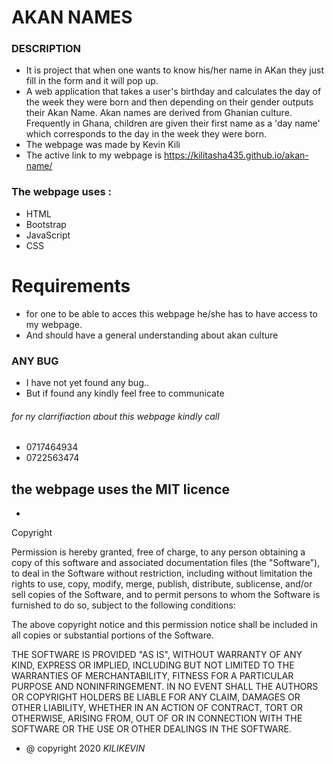 # AKAN NAMES

### DESCRIPTION

* It is project that when one wants to know his/her name in AKan they just fill in the form and it will pop up.
* A web application that takes a user's birthday and calculates the day of the week they were born and then depending on their gender outputs their Akan Name. Akan names are derived from Ghanian culture. Frequently in Ghana, children are given their first name as a 'day name' which corresponds to the day in the week they were born.
* The webpage was made by Kevin Kili
* The active link to my webpage is  https://kilitasha435.github.io/akan-name/

### The webpage uses :

* HTML
* Bootstrap
* JavaScript
* CSS

# Requirements

*  for one to be able to acces this webpage he/she has to have access to my webpage.
* And should have a general understanding about akan culture

### ANY BUG
* I have not yet found any bug..
* But if found any kindly feel free to communicate

###### for ny clarrifiaction about this webpage kindly call 
* 0717464934
* 0722563474
## the webpage uses the MIT licence
* 
Copyright <YEAR> <COPYRIGHT HOLDER>

Permission is hereby granted, free of charge, to any person obtaining a copy of this software and associated documentation files (the "Software"), to deal in the Software without restriction, including without limitation the rights to use, copy, modify, merge, publish, distribute, sublicense, and/or sell copies of the Software, and to permit persons to whom the Software is furnished to do so, subject to the following conditions:

The above copyright notice and this permission notice shall be included in all copies or substantial portions of the Software.

THE SOFTWARE IS PROVIDED "AS IS", WITHOUT WARRANTY OF ANY KIND, EXPRESS OR IMPLIED, INCLUDING BUT NOT LIMITED TO THE WARRANTIES OF MERCHANTABILITY, FITNESS FOR A PARTICULAR PURPOSE AND NONINFRINGEMENT. IN NO EVENT SHALL THE AUTHORS OR COPYRIGHT HOLDERS BE LIABLE FOR ANY CLAIM, DAMAGES OR OTHER LIABILITY, WHETHER IN AN ACTION OF CONTRACT, TORT OR OTHERWISE, ARISING FROM, OUT OF OR IN CONNECTION WITH THE SOFTWARE OR THE USE OR OTHER DEALINGS IN THE SOFTWARE.

* @ copyright 2020 *KILIKEVIN* 
